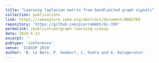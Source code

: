 ```yaml
---
title: "Learning laplacian matrix from bandlimited graph signals"
collection: publications
link: https://ieeexplore.ieee.org/abstract/document/8682769
repository: 'https://github.com/pierreHmbt/GL-3SR'
permalink: /publication/graph-learning-icassp
date: 2019-5-12
excerpt: ''
pubtype: 'conference'
venue: 'ICASSP 2019'
author: 'B. Le Bars, P. Humbert, L. Oudre and A. Kalogeratos'
---
```

